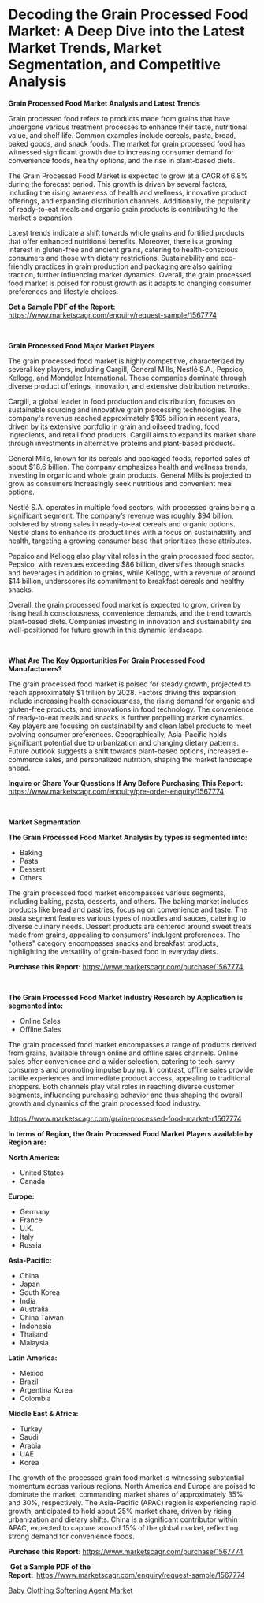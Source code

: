 <p><h1>Decoding the Grain Processed Food Market: A Deep Dive into the Latest Market Trends, Market Segmentation, and Competitive Analysis</h1></p><p><strong>Grain Processed Food Market Analysis and Latest Trends</strong></p>
<p><p>Grain processed food refers to products made from grains that have undergone various treatment processes to enhance their taste, nutritional value, and shelf life. Common examples include cereals, pasta, bread, baked goods, and snack foods. The market for grain processed food has witnessed significant growth due to increasing consumer demand for convenience foods, healthy options, and the rise in plant-based diets.</p><p>The Grain Processed Food Market is expected to grow at a CAGR of 6.8% during the forecast period. This growth is driven by several factors, including the rising awareness of health and wellness, innovative product offerings, and expanding distribution channels. Additionally, the popularity of ready-to-eat meals and organic grain products is contributing to the market's expansion.</p><p>Latest trends indicate a shift towards whole grains and fortified products that offer enhanced nutritional benefits. Moreover, there is a growing interest in gluten-free and ancient grains, catering to health-conscious consumers and those with dietary restrictions. Sustainability and eco-friendly practices in grain production and packaging are also gaining traction, further influencing market dynamics. Overall, the grain processed food market is poised for robust growth as it adapts to changing consumer preferences and lifestyle choices.</p></p>
<p><strong>Get a Sample PDF of the Report:&nbsp;</strong> <a href="https://www.marketscagr.com/enquiry/request-sample/1567774?utm_campaign=2945&utm_medium=2&utm_source=Github&utm_content=ia&utm_term=23032025&utm_id=grain-processed-food">https://www.marketscagr.com/enquiry/request-sample/1567774</a></p>
<p>&nbsp;</p>
<p><strong>Grain Processed Food Major Market Players</strong></p>
<p><p>The grain processed food market is highly competitive, characterized by several key players, including Cargill, General Mills, Nestlé S.A., Pepsico, Kellogg, and Mondelez International. These companies dominate through diverse product offerings, innovation, and extensive distribution networks.</p><p>Cargill, a global leader in food production and distribution, focuses on sustainable sourcing and innovative grain processing technologies. The company's revenue reached approximately $165 billion in recent years, driven by its extensive portfolio in grain and oilseed trading, food ingredients, and retail food products. Cargill aims to expand its market share through investments in alternative proteins and plant-based products.</p><p>General Mills, known for its cereals and packaged foods, reported sales of about $18.6 billion. The company emphasizes health and wellness trends, investing in organic and whole grain products. General Mills is projected to grow as consumers increasingly seek nutritious and convenient meal options.</p><p>Nestlé S.A. operates in multiple food sectors, with processed grains being a significant segment. The company’s revenue was roughly $94 billion, bolstered by strong sales in ready-to-eat cereals and organic options. Nestlé plans to enhance its product lines with a focus on sustainability and health, targeting a growing consumer base that prioritizes these attributes.</p><p>Pepsico and Kellogg also play vital roles in the grain processed food sector. Pepsico, with revenues exceeding $86 billion, diversifies through snacks and beverages in addition to grains, while Kellogg, with a revenue of around $14 billion, underscores its commitment to breakfast cereals and healthy snacks.</p><p>Overall, the grain processed food market is expected to grow, driven by rising health consciousness, convenience demands, and the trend towards plant-based diets. Companies investing in innovation and sustainability are well-positioned for future growth in this dynamic landscape.</p></p>
<p>&nbsp;</p>
<p><strong>What Are The Key Opportunities For Grain Processed Food Manufacturers?</strong></p>
<p><p>The grain processed food market is poised for steady growth, projected to reach approximately $1 trillion by 2028. Factors driving this expansion include increasing health consciousness, the rising demand for organic and gluten-free products, and innovations in food technology. The convenience of ready-to-eat meals and snacks is further propelling market dynamics. Key players are focusing on sustainability and clean label products to meet evolving consumer preferences. Geographically, Asia-Pacific holds significant potential due to urbanization and changing dietary patterns. Future outlook suggests a shift towards plant-based options, increased e-commerce sales, and personalized nutrition, shaping the market landscape ahead.</p></p>
<p><strong>Inquire or Share Your Questions If Any Before Purchasing This Report:</strong> <a href="https://www.marketscagr.com/enquiry/pre-order-enquiry/1567774?utm_campaign=2945&utm_medium=2&utm_source=Github&utm_content=ia&utm_term=23032025&utm_id=grain-processed-food">https://www.marketscagr.com/enquiry/pre-order-enquiry/1567774</a></p>
<p>&nbsp;</p>
<p><strong>Market Segmentation</strong></p>
<p><strong>The Grain Processed Food Market Analysis by types is segmented into:</strong></p>
<p><ul><li>Baking</li><li>Pasta</li><li>Dessert</li><li>Others</li></ul></p>
<p><p>The grain processed food market encompasses various segments, including baking, pasta, desserts, and others. The baking market includes products like bread and pastries, focusing on convenience and taste. The pasta segment features various types of noodles and sauces, catering to diverse culinary needs. Dessert products are centered around sweet treats made from grains, appealing to consumers' indulgent preferences. The "others" category encompasses snacks and breakfast products, highlighting the versatility of grain-based food in everyday diets.</p></p>
<p><strong>Purchase this Report:&nbsp;</strong><a href="https://www.marketscagr.com/purchase/1567774?utm_campaign=2945&utm_medium=2&utm_source=Github&utm_content=ia&utm_term=23032025&utm_id=grain-processed-food">https://www.marketscagr.com/purchase/1567774</a></p>
<p>&nbsp;</p>
<p><strong>The Grain Processed Food Market Industry Research by Application is segmented into:</strong></p>
<p><ul><li>Online Sales</li><li>Offline Sales</li></ul></p>
<p><p>The grain processed food market encompasses a range of products derived from grains, available through online and offline sales channels. Online sales offer convenience and a wider selection, catering to tech-savvy consumers and promoting impulse buying. In contrast, offline sales provide tactile experiences and immediate product access, appealing to traditional shoppers. Both channels play vital roles in reaching diverse customer segments, influencing purchasing behavior and thus shaping the overall growth and dynamics of the grain processed food industry.</p></p>
<p><a href="https://www.marketscagr.com/grain-processed-food-market-r1567774?utm_campaign=2945&utm_medium=2&utm_source=Github&utm_content=ia&utm_term=23032025&utm_id=grain-processed-food">&nbsp;https://www.marketscagr.com/grain-processed-food-market-r1567774</a></p>
<p><strong>In terms of Region, the Grain Processed Food Market Players available by Region are:</strong></p>
<p>
    <p> <strong> North America: </strong>
        <ul>
            <li>United States</li>
            <li>Canada</li>
        </ul>
        </p> 
    <p> <strong> Europe: </strong>
        <ul>
            <li>Germany</li>
            <li>France</li>
            <li>U.K.</li>
            <li>Italy</li>
            <li>Russia</li>
        </ul>
        </p> 
    <p> <strong> Asia-Pacific: </strong>
        <ul>
            <li>China</li>
            <li>Japan</li>
            <li>South Korea</li>
            <li>India</li>
            <li>Australia</li>
            <li>China Taiwan</li>
            <li>Indonesia</li>
            <li>Thailand</li>
            <li>Malaysia</li>
        </ul>
        </p> 
    <p> <strong> Latin America: </strong>
        <ul>
            <li>Mexico</li>
            <li>Brazil</li>
            <li>Argentina Korea</li>
            <li>Colombia</li>
        </ul>
        </p> 
    <p> <strong> Middle East & Africa: </strong>
        <ul>
            <li>Turkey</li>
            <li>Saudi</li>
            <li>Arabia</li>
            <li>UAE</li>
            <li>Korea</li>
        </ul>
    </p>
    </p>
<p><p>The growth of the processed grain food market is witnessing substantial momentum across various regions. North America and Europe are poised to dominate the market, commanding market shares of approximately 35% and 30%, respectively. The Asia-Pacific (APAC) region is experiencing rapid growth, anticipated to hold about 25% market share, driven by rising urbanization and dietary shifts. China is a significant contributor within APAC, expected to capture around 15% of the global market, reflecting strong demand for convenience foods.</p></p>
<p><strong>Purchase this Report: </strong><a href="https://www.marketscagr.com/purchase/1567774?utm_campaign=2945&utm_medium=2&utm_source=Github&utm_content=ia&utm_term=23032025&utm_id=grain-processed-food">https://www.marketscagr.com/purchase/1567774</a></p>
<p>&nbsp;<strong>Get a Sample PDF of the Report:&nbsp;&nbsp;</strong><a href="https://www.marketscagr.com/enquiry/request-sample/1567774?utm_campaign=2945&utm_medium=2&utm_source=Github&utm_content=ia&utm_term=23032025&utm_id=grain-processed-food">https://www.marketscagr.com/enquiry/request-sample/1567774</a></p>
<p><strong></strong></p>
<p><p><a href="https://github.com/ternainglin/Market-Research-Report-List-1/blob/main/baby-clothing-softening-agent-market.md?utm_campaign=2945&utm_medium=2&utm_source=Github&utm_content=ia&utm_term=23032025&utm_id=grain-processed-food">Baby Clothing Softening Agent Market</a></p></p>